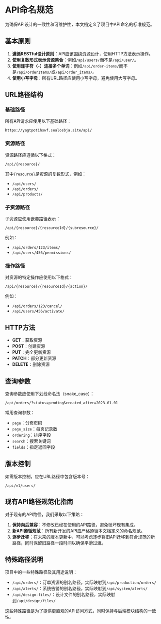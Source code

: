# API命名规范

为确保API设计的一致性和可维护性，本文档定义了项目中API命名的标准规范。

## 基本原则

1. **遵循RESTful设计原则**：API应该围绕资源设计，使用HTTP方法表示操作。
2. **使用复数形式表示资源集合**：例如`/api/users/`而不是`/api/user/`。
3. **使用连字符（-）连接多个单词**：例如`/api/order-items/`而不是`/api/orderItems/`或`/api/order_items/`。
4. **使用小写字母**：所有URL路径应使用小写字母，避免使用大写字母。

## URL路径结构

### 基础路径

所有API请求应使用以下基础路径：
```
https://yagtpotihswf.sealosbja.site/api/
```

### 资源路径

资源路径应遵循以下格式：
```
/api/{resource}/
```

其中`{resource}`是资源的复数形式，例如：
- `/api/users/`
- `/api/orders/`
- `/api/products/`

### 子资源路径

子资源应使用嵌套路径表示：
```
/api/{resource}/{resourceId}/{subresource}/
```

例如：
- `/api/orders/123/items/`
- `/api/users/456/permissions/`

### 操作路径

对资源的特定操作应使用以下格式：
```
/api/{resource}/{resourceId}/{action}/
```

例如：
- `/api/orders/123/cancel/`
- `/api/users/456/activate/`

## HTTP方法

- **GET**：获取资源
- **POST**：创建资源
- **PUT**：完全更新资源
- **PATCH**：部分更新资源
- **DELETE**：删除资源

## 查询参数

查询参数应使用下划线命名法（snake_case）：
```
/api/orders/?status=pending&created_after=2023-01-01
```

常用查询参数：
- `page`：分页页码
- `page_size`：每页记录数
- `ordering`：排序字段
- `search`：搜索关键词
- `fields`：指定返回字段

## 版本控制

如需版本控制，应在URL路径中包含版本号：
```
/api/v1/users/
```

## 现有API路径规范化指南

对于现有的API路径，我们采取以下策略：

1. **保持向后兼容**：不修改已经在使用的API路径，避免破坏现有集成。
2. **新API遵循规范**：所有新开发的API应严格遵循本文档定义的命名规范。
3. **逐步迁移**：在未来的版本更新中，可以考虑逐步将旧API迁移到符合规范的新路径，同时保留旧路径一段时间以确保平滑过渡。

## 特殊路径说明

项目中的一些特殊路径及其用途说明：

- `/api/orders/`：订单资源的别名路径，实际映射到`/api/production/orders/`
- `/api/alerts/`：系统告警的别名路径，实际映射到`/api/system/alerts/`
- `/api/design-files/`：设计文件的别名路径，实际映射到`/api/design/files/`

这些特殊路径是为了提供更直观的API访问方式，同时保持与后端模块结构的一致性。
